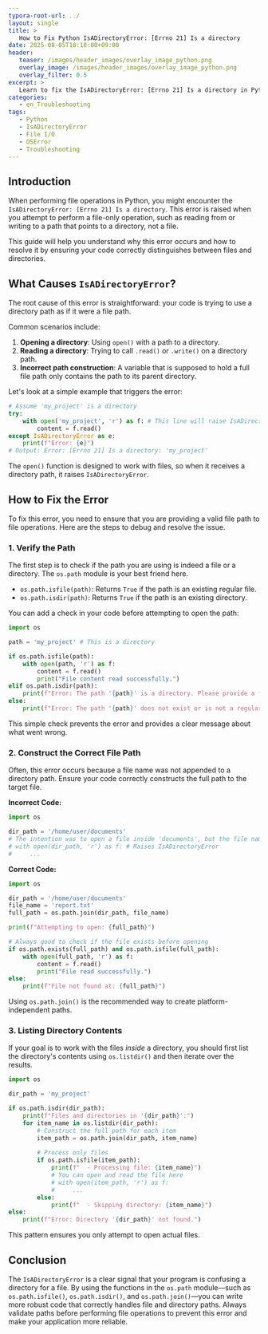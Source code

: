```yaml
---
typora-root-url: ../
layout: single
title: >
   How to Fix Python IsADirectoryError: [Errno 21] Is a directory
date: 2025-08-05T10:10:00+09:00
header:
   teaser: /images/header_images/overlay_image_python.png
   overlay_image: /images/header_images/overlay_image_python.png
   overlay_filter: 0.5
excerpt: >
   Learn to fix the IsADirectoryError: [Errno 21] Is a directory in Python. This error occurs when you try to treat a directory as a file. This guide shows you how to check paths and use the correct file operations.
categories:
   - en_Troubleshooting
tags:
   - Python
   - IsADirectoryError
   - File I/O
   - OSError
   - Troubleshooting
---
```


## Introduction

When performing file operations in Python, you might encounter the `IsADirectoryError: [Errno 21] Is a directory`. This error is raised when you attempt to perform a file-only operation, such as reading from or writing to a path that points to a directory, not a file.

This guide will help you understand why this error occurs and how to resolve it by ensuring your code correctly distinguishes between files and directories.

## What Causes `IsADirectoryError`?

The root cause of this error is straightforward: your code is trying to use a directory path as if it were a file path.

Common scenarios include:
1.  **Opening a directory**: Using `open()` with a path to a directory.
2.  **Reading a directory**: Trying to call `.read()` or `.write()` on a directory path.
3.  **Incorrect path construction**: A variable that is supposed to hold a full file path only contains the path to its parent directory.

Let's look at a simple example that triggers the error:

```python
# Assume 'my_project' is a directory
try:
    with open('my_project', 'r') as f: # This line will raise IsADirectoryError
        content = f.read()
except IsADirectoryError as e:
    print(f"Error: {e}")
# Output: Error: [Errno 21] Is a directory: 'my_project'
```

The `open()` function is designed to work with files, so when it receives a directory path, it raises `IsADirectoryError`.

## How to Fix the Error

To fix this error, you need to ensure that you are providing a valid file path to file operations. Here are the steps to debug and resolve the issue.

### 1. Verify the Path

The first step is to check if the path you are using is indeed a file or a directory. The `os.path` module is your best friend here.

-   `os.path.isfile(path)`: Returns `True` if the path is an existing regular file.
-   `os.path.isdir(path)`: Returns `True` if the path is an existing directory.

You can add a check in your code before attempting to open the path:

```python
import os

path = 'my_project' # This is a directory

if os.path.isfile(path):
    with open(path, 'r') as f:
        content = f.read()
        print("File content read successfully.")
elif os.path.isdir(path):
    print(f"Error: The path '{path}' is a directory. Please provide a file path.")
else:
    print(f"Error: The path '{path}' does not exist or is not a regular file/directory.")
```

This simple check prevents the error and provides a clear message about what went wrong.

### 2. Construct the Correct File Path

Often, this error occurs because a file name was not appended to a directory path. Ensure your code correctly constructs the full path to the target file.

**Incorrect Code:**
```python
import os

dir_path = '/home/user/documents'
# The intention was to open a file inside 'documents', but the file name is missing.
# with open(dir_path, 'r') as f: # Raises IsADirectoryError
#     ...
```

**Correct Code:**
```python
import os

dir_path = '/home/user/documents'
file_name = 'report.txt'
full_path = os.path.join(dir_path, file_name)

print(f"Attempting to open: {full_path}")

# Always good to check if the file exists before opening
if os.path.exists(full_path) and os.path.isfile(full_path):
    with open(full_path, 'r') as f:
        content = f.read()
        print("File read successfully.")
else:
    print(f"File not found at: {full_path}")
```
Using `os.path.join()` is the recommended way to create platform-independent paths.

### 3. Listing Directory Contents

If your goal is to work with the files *inside* a directory, you should first list the directory's contents using `os.listdir()` and then iterate over the results.

```python
import os

dir_path = 'my_project'

if os.path.isdir(dir_path):
    print(f"Files and directories in '{dir_path}':")
    for item_name in os.listdir(dir_path):
        # Construct the full path for each item
        item_path = os.path.join(dir_path, item_name)
        
        # Process only files
        if os.path.isfile(item_path):
            print(f"  - Processing file: {item_name}")
            # You can open and read the file here
            # with open(item_path, 'r') as f:
            #     ...
        else:
            print(f"  - Skipping directory: {item_name}")
else:
    print(f"Error: Directory '{dir_path}' not found.")
```
This pattern ensures you only attempt to open actual files.

## Conclusion

The `IsADirectoryError` is a clear signal that your program is confusing a directory for a file. By using the functions in the `os.path` module—such as `os.path.isfile()`, `os.path.isdir()`, and `os.path.join()`—you can write more robust code that correctly handles file and directory paths. Always validate paths before performing file operations to prevent this error and make your application more reliable.
